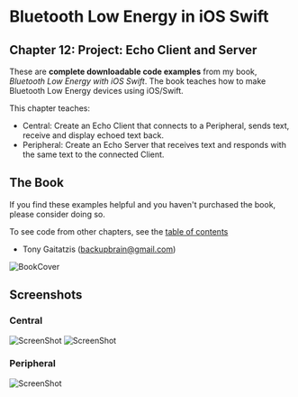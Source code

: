 # Bluetooth Low Energy in iOS Swift

## Chapter 12: Project: Echo Client and Server


These are **complete downloadable code examples** from my book, _Bluetooth Low Energy with iOS Swift_.  The book teaches how to make Bluetooth Low Energy devices using iOS/Swift.  

This chapter teaches:
* Central: Create an Echo Client that connects to a Peripheral, sends text, receive and display echoed text back.
* Peripheral: Create an Echo Server that receives text and responds with the same text to the connected Client.

## The Book

If you find these examples helpful and you haven't purchased the book, please consider doing so.

To see code from other chapters, see the [table of contents](https://github.com/BluetoothLowEnergyIniOSSwift/Book)

- Tony Gaitatzis (<backupbrain@gmail.com>)

![BookCover](https://github.com/BluetoothLowEnergyIniOSSwift/Book/blob/master/Bluetooth%20Low%20Energy%20in%20iOS%20Swift%20Cover.png)


## Screenshots


### Central

![ScreenShot](Screenshots/Central%201.jpg)
![ScreenShot](Screenshots/Central%202.jpg)

### Peripheral

![ScreenShot](Screenshots/Peripheral%201.jpg)
